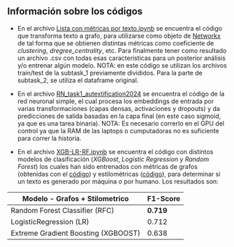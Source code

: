 ## Información sobre los códigos

- En el archivo [Lista con métricas por texto.ipynb](https://github.com/PLN-disca-iimas/IberAutextification_2024/blob/main/Subtask_1/Otros%20Experimentos/Lista%20con%20m%C3%A9tricas%20por%20texto.ipynb) se encuentra el código que transforma texto a grafo, para utilizarse como objeto de [Networkx](https://networkx.org/) de tal forma que se obtienen distintas métricas como coeficiente de *clustering*, *dregree_centrality*, etc. Para finalmente tener como resultado un archivo .csv con todas esas características para un posterior análisis y/o entrenar algún modelo. NOTA: en este código se utilizan los archivos train/test de la subtask_1 previamente divididos. Para la parte de subtask_2, se utiliza el dataframe original.

- En el archivo [RN_task1_autextification2024](https://github.com/PLN-disca-iimas/IberAutextification_2024/blob/main/Subtask_1/Otros%20Experimentos/RN_task1_autextification2024.ipynb) se encuentra el código de la red neuronal simple, el cual procesa los embeddings de entrada por varias transformaciones (capas densas, activaciones y dropouts) y da predicciones de salida basadas en la capa final (en este caso sigmoid, ya que es una tarea binaria). NOTA: Es necesario correrlo en el GPU del control ya que la RAM de las laptops o cumputadoras no es suficiente para correr la historia.

- En el archivo [XGB-LR-RF.ipynb](https://github.com/YaraHR/Modelos-de-procesamiento-de-lenguaje-natural-SS-/blob/main/XGB-LR-RF.ipynb) se encuentra el código con distintos modelos de clasificación (*XGBoost*, *Logistic Regression* y *Random Forest*) los cuales han sido entrenados con métricas de grafos (obtenidas con el [código](https://github.com/PLN-disca-iimas/IberAutextification_2024/blob/main/Subtask_1/Otros%20Experimentos/Lista%20con%20m%C3%A9tricas%20por%20texto.ipynb)) y estilométricas ([código](https://github.com/PLN-disca-iimas/IberAutextification_2024/blob/main/Subtask_1/stylometry_train_test_S1.ipynb)), para determinar si un texto es generado por máquina o por humano. Los resultados son:

|                Modelo - Grafos + Stilometrico | F1-Score |
|-------------------------------------|----------|
|    Random Forest Classifier (RFC)   | **0.719** |
|        LogisticRegression (LR)      | 0.712 |
| Extreme Gradient Boosting (XGBOOST) | 0.638 |
  


